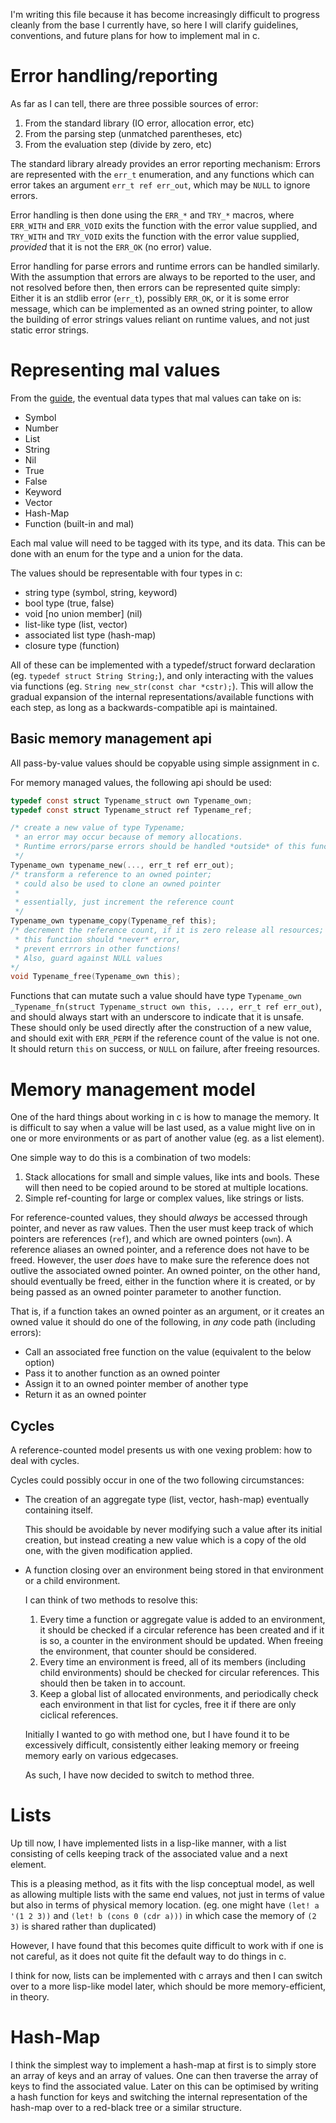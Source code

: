 I'm writing this file because it has become increasingly difficult
to progress cleanly from the base I currently have,
so here I will clarify guidelines, conventions, and future plans
for how to implement mal in c.

# Error handling/reporting

As far as I can tell, there are three possible sources of error:

 1. From the standard library (IO error, allocation error, etc)
 2. From the parsing step (unmatched parentheses, etc)
 3. From the evaluation step (divide by zero, etc)

The standard library already provides an error reporting mechanism:
Errors are represented with the `err_t` enumeration,
and any functions which can error takes an argument `err_t ref err_out`,
which may be `NULL` to ignore errors.

Error handling is then done using the `ERR_*` and `TRY_*` macros,
where `ERR_WITH` and `ERR_VOID` exits the function with the error value supplied,
and `TRY_WITH` and `TRY_VOID` exits the function with the error value supplied,
*provided* that it is not the `ERR_OK` (no error) value.

Error handling for parse errors and runtime errors can be handled similarly.
With the assumption that errors are always to be reported to the user,
and not resolved before then,
then errors can be represented quite simply:
Either it is an stdlib error (`err_t`), possibly `ERR_OK`,
or it is some error message,
which can be implemented as an owned string pointer,
to allow the building of error strings values reliant on runtime values,
and not just static error strings.

# Representing mal values

From the [guide](../../process/guide.md),
the eventual data types that mal values can take on is:

 - Symbol
 - Number
 - List
 - String
 - Nil
 - True
 - False
 - Keyword
 - Vector
 - Hash-Map
 - Function (built-in and mal)

Each mal value will need to be tagged with its type, and its data.
This can be done with an enum for the type and a union for the data.

The values should be representable with four types in c:

 - string type (symbol, string, keyword)
 - bool type (true, false)
 - void [no union member] (nil)
 - list-like type (list, vector)
 - associated list type (hash-map)
 - closure type (function)

All of these can be implemented with a typedef/struct forward declaration
(eg. `typedef struct String String;`),
and only interacting with the values via functions
(eg. `String new_str(const char *cstr);`).
This will allow the gradual expansion
of the internal representations/available functions with each step,
as long as a backwards-compatible api is maintained.

## Basic memory management api

All pass-by-value values should be copyable using simple assignment in c.

For memory managed values, the following api should be used:

```c
typedef const struct Typename_struct own Typename_own;
typedef const struct Typename_struct ref Typename_ref;

/* create a new value of type Typename;
 * an error may occur because of memory allocations.
 * Runtime errors/parse errors should be handled *outside* of this function.
 */
Typename_own typename_new(..., err_t ref err_out);
/* transform a reference to an owned pointer;
 * could also be used to clone an owned pointer
 *
 * essentially, just increment the reference count
 */
Typename_own typename_copy(Typename_ref this);
/* decrement the reference count, if it is zero release all resources;
 * this function should *never* error,
 * prevent errrors in other functions!
 * Also, guard against NULL values
*/
void Typename_free(Typename_own this);
```

Functions that can mutate such a value should have type
`Typename_own _Typename_fn(struct Typename_struct own this, ..., err_t ref err_out)`,
and should always start with an underscore to indicate that it is unsafe.
These should only be used directly after the construction of a new value,
and should exit with `ERR_PERM` if the reference count of the value is not one.
It should return `this` on success,
or `NULL` on failure,
after freeing resources.

# Memory management model

One of the hard things about working in c is how to manage the memory.
It is difficult to say when a value will be last used,
as a value might live on in one or more environments
or as part of another value (eg. as a list element).

One simple way to do this is a combination of two models:

 1. Stack allocations for small and simple values, like ints and bools.
    These will then need to be copied around to be stored at multiple locations.
 2. Simple ref-counting for large or complex values, like strings or lists.

For reference-counted values,
they should *always* be accessed through pointer,
and never as raw values.
Then the user must keep track of which pointers are references (`ref`),
and which are owned pointers (`own`).
A reference aliases an owned pointer,
and a reference does not have to be freed.
However, the user *does* have to make sure the reference
does not outlive the associated owned pointer.
An owned pointer, on the other hand,
should eventually be freed,
either in the function where it is created,
or by being passed as an owned pointer parameter to another function.

That is, if a function takes an owned pointer as an argument,
or it creates an owned value it should do one of the following,
in *any* code path (including errors):

 - Call an associated free function on the value (equivalent to the below option)
 - Pass it to another function as an owned pointer
 - Assign it to an owned pointer member of another type
 - Return it as an owned pointer

## Cycles

A reference-counted model presents us with one vexing problem:
how to deal with cycles.

Cycles could possibly occur in one of the two following circumstances:

 - The creation of an aggregate type (list, vector, hash-map)
   eventually containing itself.

   This should be avoidable by never modifying such a value
   after its initial creation,
   but instead creating a new value which is a copy of the old one,
   with the given modification applied.
 - A function closing over an environment
   being stored in that environment or a child environment.

   I can think of two methods to resolve this:

   1. Every time a function or aggregate value is added to an environment,
      it should be checked if a circular reference has been created
      and if it is so,
      a counter in the environment should be updated.
      When freeing the environment, that counter should be considered.
   2. Every time an environment is freed,
      all of its members (including child environments)
      should be checked for circular references.
      This should then be taken in to account.
   3. Keep a global list of allocated environments,
      and periodically check each environment in that list for cycles,
      free it if there are only ciclical references.

   Initially I wanted to go with method one,
   but I have found it to be excessively difficult,
   consistently either leaking memory or freeing memory early
   on various edgecases.

   As such, I have now decided to switch to method three.

# Lists

Up till now, I have implemented lists in a lisp-like manner,
with a list consisting of cells keeping track of the associated value
and a next element.

This is a pleasing method,
as it fits with the lisp conceptual model,
as well as allowing multiple lists with the same end values,
not just in terms of value but also in terms of physical memory location.
(eg. one might have `(let! a '(1 2 3))` and `(let! b (cons 0 (cdr a)))`
in which case the memory of `(2 3)` is shared rather than duplicated)

However, I have found that this becomes quite difficult to work with
if one is not careful,
as it does not quite fit the default way to do things in c.

I think for now,
lists can be implemented with c arrays
and then I can switch over to a more lisp-like model later,
which should be more memory-efficient, in theory.

# Hash-Map

I think the simplest way to implement a hash-map at first
is to simply store an array of keys
and an array of values.
One can then traverse the array of keys to find the associated value.
Later on this can be optimised by writing a hash function for keys
and switching the internal representation of the hash-map over to a red-black tree
or a similar structure.
